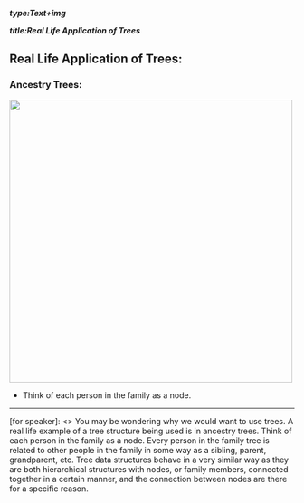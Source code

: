 _**type:Text+img**_

_**title:Real Life Application of Trees**_
## Real Life Application of Trees:
### Ancestry Trees:
<img src="https://www.ancestrycdn.com/support/us/2017/11/family-1big.png" width="500">

* Think of each person in the family as a node.

-----------------------------------------------------------------------------------------------------

[for speaker]: <> You may be wondering why we would want to use trees. A real life example of a tree structure being used is in ancestry trees. Think of each person in the family as a node. Every person in the family tree is related to other people in the family in some way as a sibling, parent, grandparent, etc. Tree data structures behave in a very similar way as they are both hierarchical structures with nodes, or family members, connected together in a certain manner, and the connection between nodes are there for a specific reason.